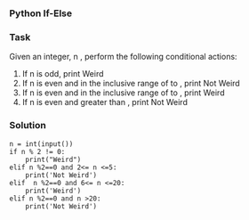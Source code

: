 ### Python If-Else
### Task
Given an integer, n , perform the following conditional actions:
1. If n is odd, print Weird
2. If n is even and in the inclusive range of to , print Not Weird
3. If n is even and in the inclusive range of to , print Weird
4. If n is even and greater than , print Not Weird

### Solution
```
n = int(input())
if n % 2 != 0:
    print("Weird")
elif n %2==0 and 2<= n <=5:
    print('Not Weird')
elif  n %2==0 and 6<= n <=20:
    print('Weird')
elif n %2==0 and n >20:
    print('Not Weird')
```
